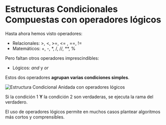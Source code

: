 # Estructuras Condicionales Compuestas con operadores lógicos

Hasta ahora hemos visto operadores:

- Relacionales: >, <, >=, <= , ==, !=
- Matemáticos: +, -, *, /, //, **, %

Pero faltan otros operadores imprescindibles:

- Lógicos: *and* y *or*

Estos dos operadores **agrupan varias condiciones simples**.

![Estructura Condicional Anidada con operadores lógicos](https://github.com/JuananA1000/PythonYa/blob/main/04.%20Estructuras%20Condicionales/03.%20Condicionales%20Compuestos%20con%20Operadores%20L%C3%B3gicos/ECCol.jpg?raw=true)

Si la condición 1 **Y** la condición 2 son verdaderas, se ejecuta la rama del verdadero.

El uso de operadores lógicos permite en muchos casos plantear algoritmos más cortos y comprensibles.
